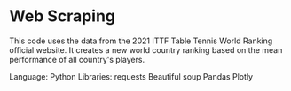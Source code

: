 # Web Scraping

This code uses the data from the  2021 ITTF Table Tennis World Ranking official website. 
It creates a new world country ranking based on the mean performance of all country's players. 

Language: Python
Libraries:
          requests
          Beautiful soup 
          Pandas
          Plotly
         
